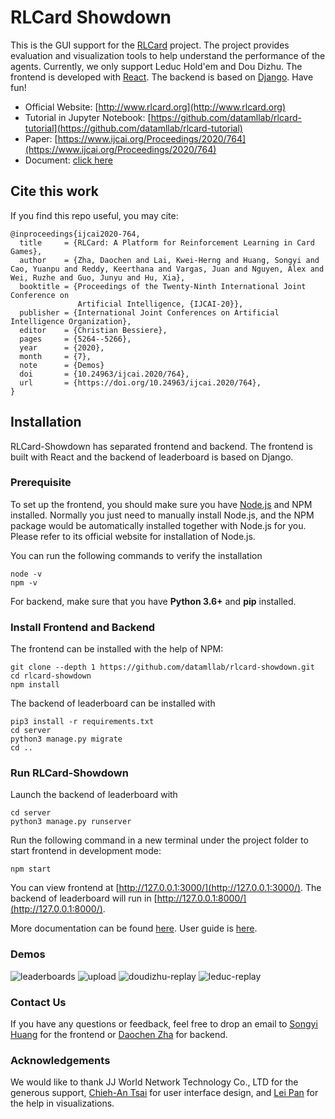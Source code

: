 # RLCard Showdown
This is the GUI support for the [RLCard](https://github.com/datamllab/rlcard) project. The project provides evaluation and visualization tools to help understand the performance of the agents. Currently, we only support Leduc Hold'em and Dou Dizhu. The frontend is developed with [React](https://reactjs.org/). The backend is based on [Django](https://www.djangoproject.com/). Have fun!

*   Official Website: [http://www.rlcard.org](http://www.rlcard.org)
*   Tutorial in Jupyter Notebook: [https://github.com/datamllab/rlcard-tutorial](https://github.com/datamllab/rlcard-tutorial)
*   Paper: [https://www.ijcai.org/Proceedings/2020/764](https://www.ijcai.org/Proceedings/2020/764)
*   Document: [click here](docs/README.md)

## Cite this work
If you find this repo useful, you may cite:
```bibtext
@inproceedings{ijcai2020-764,
  title     = {RLCard: A Platform for Reinforcement Learning in Card Games},
  author    = {Zha, Daochen and Lai, Kwei-Herng and Huang, Songyi and Cao, Yuanpu and Reddy, Keerthana and Vargas, Juan and Nguyen, Alex and Wei, Ruzhe and Guo, Junyu and Hu, Xia},
  booktitle = {Proceedings of the Twenty-Ninth International Joint Conference on
               Artificial Intelligence, {IJCAI-20}},
  publisher = {International Joint Conferences on Artificial Intelligence Organization},             
  editor    = {Christian Bessiere},	
  pages     = {5264--5266},
  year      = {2020},
  month     = {7},
  note      = {Demos}
  doi       = {10.24963/ijcai.2020/764},
  url       = {https://doi.org/10.24963/ijcai.2020/764},
}
```

## Installation
RLCard-Showdown has separated frontend and backend. The frontend is built with React and the backend of leaderboard is based on Django.

### Prerequisite
To set up the frontend, you should make sure you have [Node.js](https://nodejs.org/) and NPM installed. Normally you just need to manually install Node.js, and the NPM package would be automatically installed together with Node.js for you. Please refer to its official website for installation of Node.js.

You can run the following commands to verify the installation
```
node -v
npm -v
```
For backend, make sure that you have **Python 3.6+** and **pip** installed.

### Install Frontend and Backend
The frontend can be installed with the help of NPM:
```
git clone --depth 1 https://github.com/datamllab/rlcard-showdown.git
cd rlcard-showdown
npm install
```
The backend of leaderboard can be installed with
```
pip3 install -r requirements.txt
cd server
python3 manage.py migrate
cd ..
```

### Run RLCard-Showdown
Launch the backend of leaderboard with
```
cd server
python3 manage.py runserver
```
Run the following command in a new terminal under the project folder to start frontend in development mode:
```
npm start
```
You can view frontend at [http://127.0.0.1:3000/](http://127.0.0.1:3000/). The backend of leaderboard will run in [http://127.0.0.1:8000/](http://127.0.0.1:8000/).

More documentation can be found [here](docs/api.md). User guide is [here](docs/guide.md).

### Demos
![leaderboards](https://github.com/datamllab/rlcard-showdown/blob/master/docs/imgs/leaderboards.png?raw=true)
![upload](https://github.com/datamllab/rlcard-showdown/blob/master/docs/imgs/upload.png?raw=true)
![doudizhu-replay](https://github.com/datamllab/rlcard-showdown/blob/master/docs/imgs/doudizhu-replay.png?raw=true)
![leduc-replay](https://github.com/datamllab/rlcard-showdown/blob/master/docs/imgs/leduc-replay.png?raw=true)

### Contact Us
If you have any questions or feedback, feel free to drop an email to [Songyi Huang](https://github.com/hsywhu) for the frontend or [Daochen Zha](https://github.com/daochenzha) for backend.

### Acknowledgements
We would like to thank JJ World Network Technology Co., LTD for the generous support, [Chieh-An Tsai](https://anntsai.myportfolio.com/) for user interface design, and [Lei Pan](mailto:lpa25@sfu.ca) for the help in visualizations.
